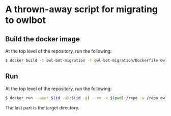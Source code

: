 # A thrown-away script for migrating to owlbot


## Build the docker image

At the top level of the repository, run the following:

```sh
$ docker build -t owl-bot-migration -f owl-bot-migration/Dockerfile owl-bot-migration
```

## Run

At the top level of the repository, run the following:

```sh
$ docker run --user $(id -u):$(id -g) --rm -v $(pwd):/repo -w /repo owl-bot-migration AnalyticsAdmin
```

The last part is the target directory.
